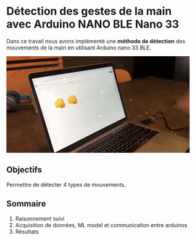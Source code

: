 # Détection des gestes de la main avec Arduino NANO BLE Nano 33

Dans ce travail nous avons implémenté une **méthode de détection** des mouvements de la main en utilisant Arduino nano 33 BLE.

![alt text](assets\arduino-intro.gif)

## **Objectifs**
Permettre de détecter 4 types de mouvements.

## **Sommaire**
1. Raisonnement suivi
2. Acquisition de données, ML model et communication entre arduinos 
3. Résultats

